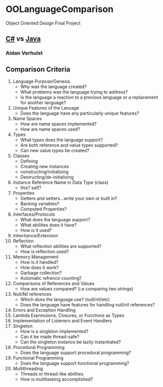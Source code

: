 # OOLanguageComparison
Object Oriented Design Final Project
## [C#](https://github.com/DoubleAV/OOLanguageComparison/blob/master/c%23.md) vs [Java](java.md)
### Aidan Verhulst

## Comparison Criteria

1. Language Purpose/Genesis
    * Why was the language created?
    * What problems was the language trying to address?
    * Is the language a reaction to a previous language or a replacement for another language?
2. Unique Features of the Lanuage
    * Does the language have any particularly unique features?
3. Name Spaces
    * How are name spaces implemented?
    * How are name spaces used?
4. Types
    * What types does the language support?
    * Are both reference and value types supported?
    * Can new value types be created?
5. Classes
    * Defining
    * Creating new instances
    * constructing/initializing
    * Destructing/de-initializing
6. Instance Reference Name in Data Type (class)
    * this? self?
7. Properties
    * Getters and setters...write your own or built in?
    * Backing variables?
    * Computed Properties?
8. Interfaces/Protocols
    * What does the language support?
    * What abilities does it have?
    * How is it used?
9. Inheritance/Extension
10. Reflection
    * What reflection abilities are supported?
    * How is reflection used?
11. Memory Management
    * How is it handled?
    * How does it work?
    * Garbage collection?
    * Automatic refrence counting?
12. Comparisons of References and Values
    * How are values compared? (i.e comparing two strings)
13. Null/Nil references
    * Which does the language use? (null/nil/etc)
    * Does the language have features for handling null/nil references?
14. Errors and Exception Handling
15. Lambda Expressions, Closures, or Functions as Types
16. Implementation of Listeners and Event Handlers
17. Singleton
    * How is a singleton implemented?
    * Can it be made thread-safe?
    * Can the singleton instance be lazily instantiated?
18. Procedural Programming
    * Does the language support procedural programming?
19. Functional Programming
    * Does the language support functional programming?
20. Multithreading
    * Threads or thread-like abilities
    * How is multitasking accomplished?
